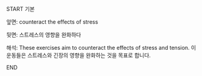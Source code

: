 START
기본

앞면:
counteract the effects of stress


뒷면:
스트레스의 영향을 완화하다


해석:
These exercises aim to counteract the effects of stress and tension.
이 운동들은 스트레스와 긴장의 영향을 완화하는 것을 목표로 합니다.
<!--ID: 1725499215956-->
END
